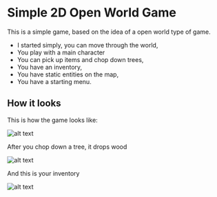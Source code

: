 # Simple 2D Open World Game

This is a simple game, based on the idea of a open world type of game.

* I started simply, you can move through the world,
* You play with a main character
* You can pick up items and chop down trees,
* You have an inventory,
* You have static entities on the map,
* You have a starting menu.


## How it looks

This is how the game looks like:

![alt text](https://github.com/andrei-voia/2D_open_world_game/blob/master/Screenshot_1.png "map")

After you chop down a tree, it drops wood

![alt text](https://github.com/andrei-voia/2D_open_world_game/blob/master/Screenshot_2.png "map")

And this is your inventory

![alt text](https://github.com/andrei-voia/2D_open_world_game/blob/master/Screenshot_3.png "map")
